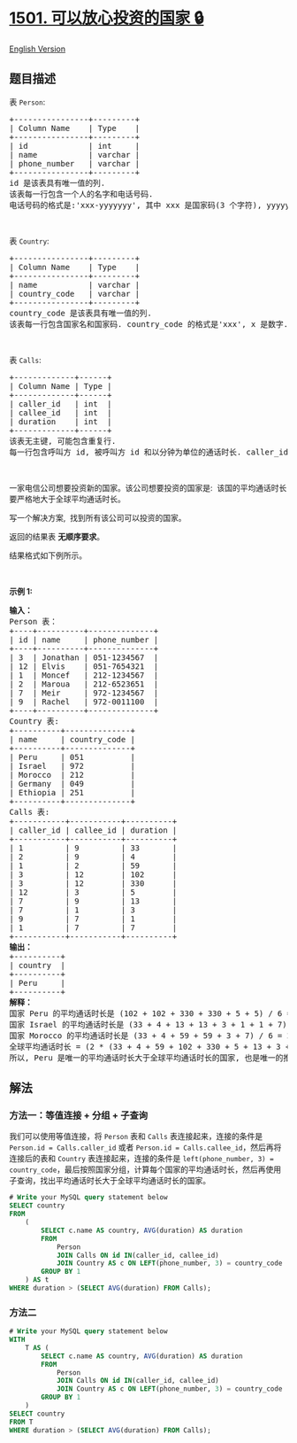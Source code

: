 # [1501. 可以放心投资的国家 🔒](https://leetcode.cn/problems/countries-you-can-safely-invest-in)

[English Version](/solution/1500-1599/1501.Countries%20You%20Can%20Safely%20Invest%20In/README_EN.md)

<!-- tags:数据库 -->

<!-- difficulty:中等 -->

## 题目描述

<!-- 这里写题目描述 -->

<p>表&nbsp;<code>Person</code>:</p>

<pre>
+----------------+---------+
| Column Name    | Type    |
+----------------+---------+
| id             | int     |
| name           | varchar |
| phone_number   | varchar |
+----------------+---------+
id 是该表具有唯一值的列.
该表每一行包含一个人的名字和电话号码.
电话号码的格式是:'xxx-yyyyyyy', 其中 xxx 是国家码(3 个字符), yyyyyyy 是电话号码(7 个字符), x 和 y 都表示数字. 同时, 国家码和电话号码都可以包含前导 0.
</pre>

<p>&nbsp;</p>

<p>表&nbsp;<code>Country</code>:</p>

<pre>
+----------------+---------+
| Column Name    | Type    |
+----------------+---------+
| name           | varchar |
| country_code   | varchar |
+----------------+---------+
country_code 是该表具有唯一值的列.
该表每一行包含国家名和国家码. country_code 的格式是'xxx', x 是数字.
</pre>

<p>&nbsp;</p>

<p>表&nbsp;<code>Calls</code>:</p>

<pre>
+-------------+------+
| Column Name | Type |
+-------------+------+
| caller_id   | int  |
| callee_id   | int  |
| duration    | int  |
+-------------+------+
该表无主键, 可能包含重复行.
每一行包含呼叫方 id, 被呼叫方 id 和以分钟为单位的通话时长. caller_id != callee_id
</pre>

<p>&nbsp;</p>

<p>一家电信公司想要投资新的国家。该公司想要投资的国家是:&nbsp; 该国的平均通话时长要严格地大于全球平均通话时长。</p>

<p>写一个解决方案,&nbsp;&nbsp;找到所有该公司可以投资的国家。</p>

<p>返回的结果表 <strong>无顺序要求</strong>。</p>

<p>结果格式如下例所示。</p>

<p>&nbsp;</p>

<p><strong>示例 1:</strong></p>

<pre>
<span style="white-space: pre-wrap;"><strong>输入：</strong>
Person 表：</span>
+----+----------+--------------+
| id | name     | phone_number |
+----+----------+--------------+
| 3  | Jonathan | 051-1234567  |
| 12 | Elvis    | 051-7654321  |
| 1  | Moncef   | 212-1234567  |
| 2  | Maroua   | 212-6523651  |
| 7  | Meir     | 972-1234567  |
| 9  | Rachel   | 972-0011100  |
+----+----------+--------------+
Country 表:
+----------+--------------+
| name     | country_code |
+----------+--------------+
| Peru     | 051          |
| Israel   | 972          |
| Morocco  | 212          |
| Germany  | 049          |
| Ethiopia | 251          |
+----------+--------------+
Calls 表:
+-----------+-----------+----------+
| caller_id | callee_id | duration |
+-----------+-----------+----------+
| 1         | 9         | 33       |
| 2         | 9         | 4        |
| 1         | 2         | 59       |
| 3         | 12        | 102      |
| 3         | 12        | 330      |
| 12        | 3         | 5        |
| 7         | 9         | 13       |
| 7         | 1         | 3        |
| 9         | 7         | 1        |
| 1         | 7         | 7        |
+-----------+-----------+----------+
<b>输出：</b>
+----------+
| country  |
+----------+
| Peru     |
+----------+
<b>解释：</b>
国家 Peru 的平均通话时长是 (102 + 102 + 330 + 330 + 5 + 5) / 6 = 145.666667
国家 Israel 的平均通话时长是 (33 + 4 + 13 + 13 + 3 + 1 + 1 + 7) / 8 = 9.37500
国家 Morocco 的平均通话时长是 (33 + 4 + 59 + 59 + 3 + 7) / 6 = 27.5000 
全球平均通话时长 = (2 * (33 + 4 + 59 + 102 + 330 + 5 + 13 + 3 + 1 + 7)) / 20 = 55.70000
所以, Peru 是唯一的平均通话时长大于全球平均通话时长的国家, 也是唯一的推荐投资的国家.
</pre>

## 解法

### 方法一：等值连接 + 分组 + 子查询

我们可以使用等值连接，将 `Person` 表和 `Calls` 表连接起来，连接的条件是 `Person.id = Calls.caller_id` 或者 `Person.id = Calls.callee_id`，然后再将连接后的表和 `Country` 表连接起来，连接的条件是 `left(phone_number, 3) = country_code`，最后按照国家分组，计算每个国家的平均通话时长，然后再使用子查询，找出平均通话时长大于全球平均通话时长的国家。

<!-- tabs:start -->

```sql
# Write your MySQL query statement below
SELECT country
FROM
    (
        SELECT c.name AS country, AVG(duration) AS duration
        FROM
            Person
            JOIN Calls ON id IN(caller_id, callee_id)
            JOIN Country AS c ON LEFT(phone_number, 3) = country_code
        GROUP BY 1
    ) AS t
WHERE duration > (SELECT AVG(duration) FROM Calls);
```

<!-- tabs:end -->

### 方法二

<!-- tabs:start -->

```sql
# Write your MySQL query statement below
WITH
    T AS (
        SELECT c.name AS country, AVG(duration) AS duration
        FROM
            Person
            JOIN Calls ON id IN(caller_id, callee_id)
            JOIN Country AS c ON LEFT(phone_number, 3) = country_code
        GROUP BY 1
    )
SELECT country
FROM T
WHERE duration > (SELECT AVG(duration) FROM Calls);
```

<!-- tabs:end -->

<!-- end -->

